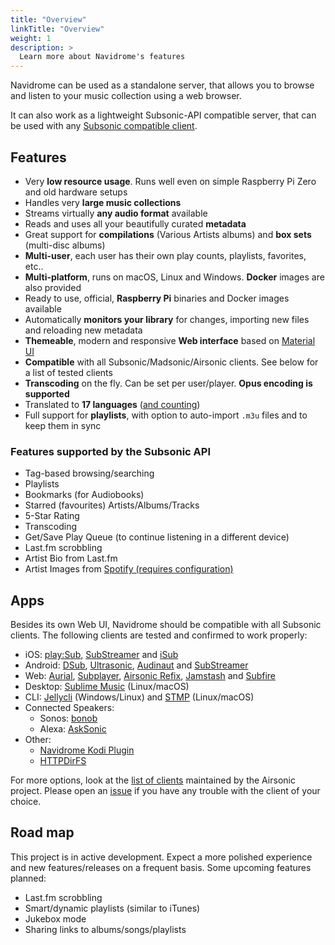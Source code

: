 ```yaml
---
title: "Overview"
linkTitle: "Overview"
weight: 1
description: >
  Learn more about Navidrome's features
---
```


Navidrome can be used as a standalone server, that allows you to browse and listen to your music collection using a web browser. 


It can also work as a lightweight Subsonic-API compatible server, that can be used with any 
[Subsonic compatible client](/docs/overview/#apps).

## Features

- Very **low resource usage**. Runs well even on simple Raspberry Pi Zero and old hardware setups
- Handles very **large music collections**
- Streams virtually **any audio format** available
- Reads and uses all your beautifully curated **metadata**
- Great support for **compilations** (Various Artists albums) and **box sets** (multi-disc albums)
- **Multi-user**, each user has their own play counts, playlists, favorites, etc..
- **Multi-platform**, runs on macOS, Linux and Windows. **Docker** images are also provided
- Ready to use, official, **Raspberry Pi** binaries and Docker images available
- Automatically **monitors your library** for changes, importing new files and reloading new metadata 
- **Themeable**, modern and responsive **Web interface** based on [Material UI](https://material-ui.com)
- **Compatible** with all Subsonic/Madsonic/Airsonic clients. See below for a list of tested clients
- **Transcoding** on the fly. Can be set per user/player. **Opus encoding is supported**
- Translated to **17 languages** ([and counting](/docs/developers/translations/))
- Full support for **playlists**, with option to auto-import `.m3u` files and to keep them in sync

### Features supported by the Subsonic API

- Tag-based browsing/searching
- Playlists
- Bookmarks (for Audiobooks)
- Starred (favourites) Artists/Albums/Tracks
- 5-Star Rating
- Transcoding
- Get/Save Play Queue (to continue listening in a different device)
- Last.fm scrobbling
- Artist Bio from Last.fm
- Artist Images from [Spotify (requires configuration)](/docs/usage/external-integrations/#spotify)

## Apps

Besides its own Web UI, Navidrome should be compatible with all Subsonic clients. The following clients are tested and confirmed to work properly:
- iOS: [play:Sub](http://michaelsapps.dk/playsubapp/), [SubStreamer](https://substreamerapp.com/) and [iSub](https://isub.app/)
- Android: [DSub](https://play.google.com/store/apps/details?id=github.daneren2005.dsub),
[Ultrasonic](https://play.google.com/store/apps/details?id=org.moire.ultrasonic),
[Audinaut](https://github.com/nvllsvm/Audinaut) and
[SubStreamer](https://substreamerapp.com/)
- Web: [Aurial](http://shrimpza.github.io/aurial/),
[Subplayer](https://github.com/peguerosdc/subplayer), [Airsonic Refix](https://github.com/tamland/airsonic-refix), 
[Jamstash](http://jamstash.com) and
[Subfire](http://p.subfireplayer.net/)
- Desktop: [Sublime Music](https://sublimemusic.app/) (Linux/macOS)
- CLI: [Jellycli](https://github.com/tryffel/jellycli) (Windows/Linux) and [STMP](https://github.com/wildeyedskies/stmp) (Linux/macOS)
- Connected Speakers:
  - Sonos: [bonob](https://github.com/simojenki/bonob)
  - Alexa: [AskSonic](https://github.com/srichter/asksonic)
- Other: 
  - [Navidrome Kodi Plugin](https://github.com/BobHasNoSoul/plugin.audio.navidrome)
  - [HTTPDirFS](https://github.com/fangfufu/httpdirfs)
    
For more options, look at the [list of clients](https://airsonic.github.io/docs/apps/) maintained by 
the Airsonic project. Please open an [issue](https://github.com/navidrome/navidrome/issues) if you have any 
trouble with the client of your choice.

## Road map

This project is in active development. Expect a more polished experience and new features/releases 
on a frequent basis. Some upcoming features planned: 

- Last.fm scrobbling
- Smart/dynamic playlists (similar to iTunes)
- Jukebox mode
- Sharing links to albums/songs/playlists

